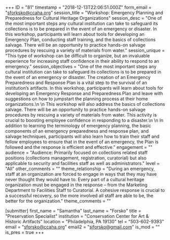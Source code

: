 +++
ID = "81"
timestamp = "2018-12-13T22:06:51.000Z"
form_email = "sforksko@ccaha.org"
session_title = "Workshop: Emergency Planning and Preparedness for Cultural Heritage Organizations"
session_desc = "One of the most important steps any cultural institution can take to safeguard its collections is to be prepared in the event of an emergency or disaster. In this workshop, participants will learn about tools for developing an Emergency Plan, conducting staff training, and the basics of collections salvage. There will be an opportunity to practice hands-on salvage procedures by rescuing a variety of materials from water."
session_unique = "This type of workshop can be difficult to organize, but an invaluable experience for increasing staff confidence in their ability to respond to an emergency."
session_objectives = "One of the most important steps any cultural institution can take to safeguard its collections is to be prepared in the event of an emergency or disaster. The creation of an Emergency Preparedness and Response Plan is a vital step to the survival of an institution’s artifacts. In this workshop, participants will learn about tools for developing an Emergency Response and Preparedness Plan and leave with suggestions on how to jumpstart the planning process at their home organizations.\n \n This workshop will also address the basics of collections salvage. There will be an opportunity to practice hands-on salvage procedures by rescuing a variety of materials from water. This activity is crucial to boosting employee confidence in responding to a disaster.\n \n In addition to learning the terminology of emergency planning, the basic components of an emergency preparedness and response plan, and salvage techniques, participants will also learn how to train their staff and fellow employees to ensure that in the event of an emergency, the Plan is followed and the response is efficient and effective."
engagement = ""
audience = "Audience: Primarily focused on collections related staff positions (collections management, registration, curatorial) but also applicable to security and facilities staff as well as administrators."
level = "All"
other_comments = ""
theme_relationship = "During an emergency, staff at an organization are forced to engage in ways that they may have never thought they would have to. Every part of a cultural heritage organization must be engaged in the response – from the Marketing Department to Facilities Staff to Curatorial. A cohesive response is crucial to a successful recovery, so the more involved all staff are able to be, the better for the organization."
theme_comments = ""

[submitter]
first_name = "Samantha"
last_name = "Forsko"
title = "Preservation Specialist"
institution = "Conservation Center for Art & Historic Artifacts"
location = "Philadelphia, PA 19130"
tel = "503-602-9393"
email = "sforsko@ccaha.org"
email2 = "sjforsko@gmail.com"
is_mod = ""
is_pres = true
+++
